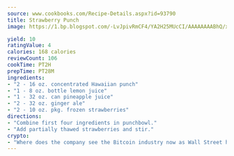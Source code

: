 ```yaml
---
source: www.cookbooks.com/Recipe-Details.aspx?id=93790
title: Strawberry Punch
image: https://1.bp.blogspot.com/-LvJpivRmCF4/YA2H25MUcCI/AAAAAAAABhQ/xgndXuMf7Zopp5S4RExCblnSp5YGujfSQCLcBGAsYHQ/s320/8.png

yield: 10
ratingValue: 4
calories: 168 calories
reviewCount: 106
cookTime: PT2H
prepTime: PT28M
ingredients:
- "2 - 16 oz. concentrated Hawaiian punch"
- "1 - 8 oz. bottle lemon juice"
- "1 - 32 oz. can pineapple juice"
- "2 - 32 oz. ginger ale"
- "2 - 10 oz. pkg. frozen strawberries"
directions:
- "Combine first four ingredients in punchbowl."
- "Add partially thawed strawberries and stir."
crypto:
- "Where does the company see the Bitcoin industry now as Wall Street has begun to embrace it and what was the turning point that legitimatized Bitcoin?"
---
```

